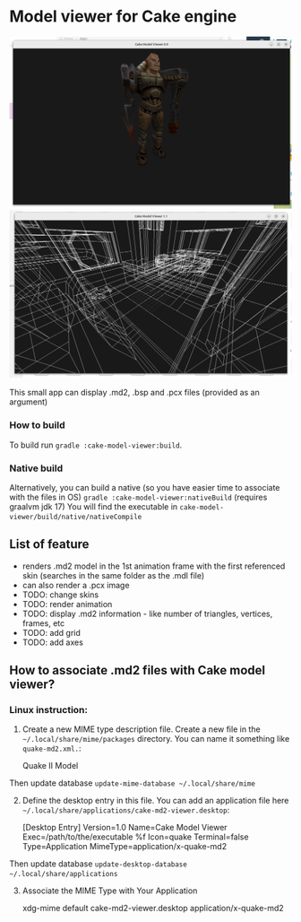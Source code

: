 # Model viewer for Cake engine

![screenshot](screens/md2-viewer.png)
![screenshot](screens/bsp-viewer.png)

This small app can display .md2, .bsp and .pcx files (provided as an argument)

### How to build
To build run `gradle :cake-model-viewer:build`.

### Native build
Alternatively, you can build a native (so you have easier time to associate with the files in OS)
`gradle :cake-model-viewer:nativeBuild` (requires graalvm jdk 17)
You will find the executable in `cake-model-viewer/build/native/nativeCompile`

## List of feature
 - renders .md2 model in the 1st animation frame with the first referenced skin (searches in the same folder as the .mdl file)
 - can also render a .pcx image
 - TODO: change skins
 - TODO: render animation
 - TODO: display .md2 information - like number of triangles, vertices, frames, etc
 - TODO: add grid
 - TODO: add axes

## How to associate .md2 files with Cake model viewer?

### Linux instruction:

1. Create a new MIME type description file.
   Create a new file in the `~/.local/share/mime/packages` directory. 
   You can name it something like `quake-md2.xml.`:


    <?xml version="1.0" encoding="UTF-8"?>
    <mime-info xmlns="http://www.freedesktop.org/standards/shared-mime-info">
      <mime-type type="application/x-quake-md2">
        <comment>Quake II Model</comment>
        <glob pattern="*.md2"/>
      </mime-type>
    </mime-info>

Then update database `update-mime-database ~/.local/share/mime`

2. Define the desktop entry in this file.
You can add an application file here `~/.local/share/applications/cake-md2-viewer.desktop`:
    

    [Desktop Entry]
    Version=1.0
    Name=Cake Model Viewer
    Exec=/path/to/the/executable %f
    Icon=quake
    Terminal=false
    Type=Application
    MimeType=application/x-quake-md2
    
Then update database `update-desktop-database ~/.local/share/applications`

3. Associate the MIME Type with Your Application


    xdg-mime default cake-md2-viewer.desktop application/x-quake-md2

